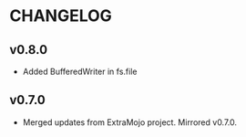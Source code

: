 # CHANGELOG

## v0.8.0

- Added BufferedWriter in fs.file

## v0.7.0

- Merged updates from ExtraMojo project. Mirrored v0.7.0.
